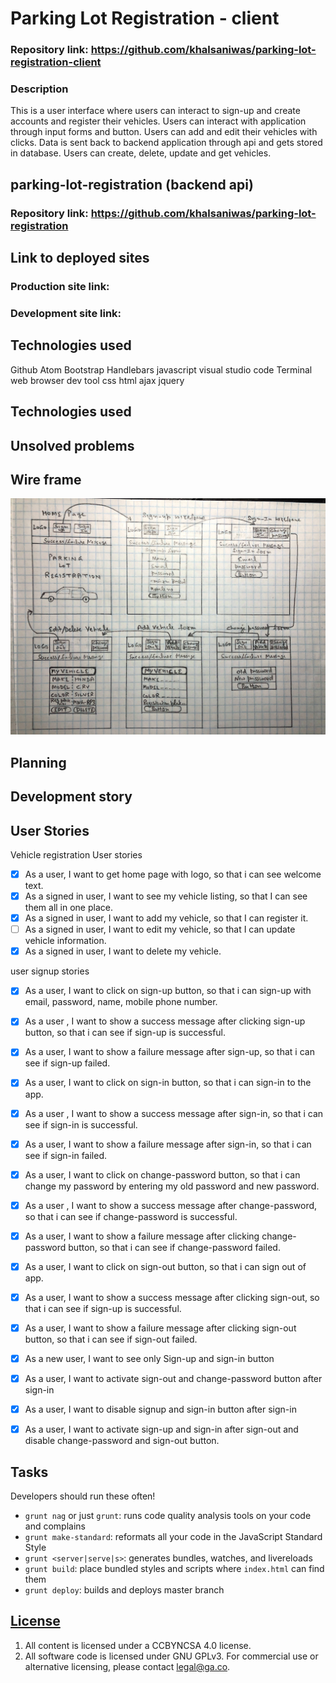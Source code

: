 # Parking Lot Registration - client 

### Repository link: https://github.com/khalsaniwas/parking-lot-registration-client

### Description

This is a user interface where users can interact to sign-up and create accounts and register their vehicles. Users can interact with application through input forms and button. Users can add and edit their vehicles with clicks. Data is sent back to backend application through api and gets stored in database. Users can create, delete, update and get vehicles.

## parking-lot-registration (backend api)

### Repository link: https://github.com/khalsaniwas/parking-lot-registration

## Link to deployed sites

### Production site link:
### Development site link:

## Technologies used

Github
Atom
Bootstrap
Handlebars
javascript
visual studio code
Terminal
web browser
dev tool
css
html
ajax
jquery





## Technologies used

## Unsolved problems

## Wire frame

![wireframe diagram](./img/wireframe.jpg)

## Planning

## Development story

## User Stories

Vehicle registration User stories
* [x] As a user, I want to get home page with logo, so that i can see welcome text.
* [X] As a signed in user, I want to see my vehicle listing, so that I can see them all in one place.
* [x] As a signed in user, I want to add my vehicle, so that I can register it.
* [ ] As a signed in user, I want to edit my vehicle, so that I can update vehicle information.
* [X] As a signed in user, I want to delete my vehicle.

user signup stories
* [x] As a user, I want to click on sign-up button, so that i can sign-up with email, password, name, mobile phone number.
* [x] As a user , I want to show a success message after clicking  sign-up button, so that i can see if sign-up is successful.
* [x] As a user, I want to show a failure message after sign-up, so that i can see if sign-up failed.
* [x] As a user, I want to click on sign-in button, so that i can sign-in to the app.
* [x] As a user , I want to show a success message after sign-in, so that i can see if sign-in is successful.
* [x] As a user, I want to show a failure message after sign-in, so that i can see if sign-in failed.
* [x] As a user, I want to click on change-password button, so that i can change my password by entering my old password and new password.
* [x] As a user , I want to show a success message after change-password, so that i can see if change-password is successful.
* [x] As a user, I want to show a failure message after clicking change-password button, so that i can see if change-password failed.
* [x] As a user, I want to click on sign-out button, so that i can sign out of app.
* [x] As a user, I want to show a success message after clicking sign-out, so that i can see if sign-up is successful.
* [x] As a user, I want to show a failure message after clicking sign-out button, so that i can see if sign-out  failed.
* [x] As a new user, I want to see only Sign-up and sign-in button
* [x] As a user, I want to activate sign-out and change-password button after sign-in
* [x] As a user, I want to disable signup and sign-in button after sign-in
* [x] As a user, I want to activate sign-up and sign-in after sign-out and disable change-password and sign-out button.


## Tasks

Developers should run these often!

- `grunt nag` or just `grunt`: runs code quality analysis tools on your code
    and complains
- `grunt make-standard`: reformats all your code in the JavaScript Standard Style
- `grunt <server|serve|s>`: generates bundles, watches, and livereloads
- `grunt build`: place bundled styles and scripts where `index.html` can find
    them
- `grunt deploy`: builds and deploys master branch


## [License](LICENSE)

1. All content is licensed under a CC­BY­NC­SA 4.0 license.
1. All software code is licensed under GNU GPLv3. For commercial use or
    alternative licensing, please contact legal@ga.co.
